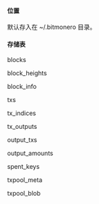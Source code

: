 #### 位置

默认存入在 ~/.bitmonero 目录。

#### 存储表

blocks

block\_heights

block\_info

txs

tx\_indices

tx\_outputs

output\_txs

output\_amounts

spent\_keys

txpool\_meta

txpool\_blob

